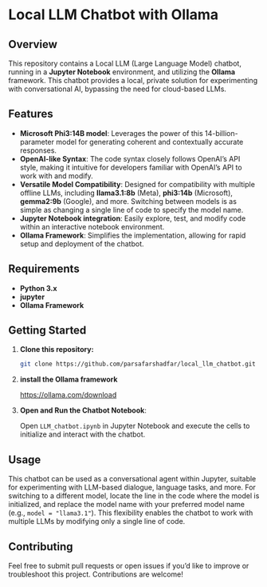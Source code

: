 
# Local LLM Chatbot with Ollama

## Overview 

This repository contains a Local LLM (Large Language Model) chatbot, running in a **Jupyter Notebook** environment, and utilizing the **Ollama** framework. This chatbot provides a local, private solution for experimenting with conversational AI, bypassing the need for cloud-based LLMs.

## Features  

- **Microsoft Phi3:14B model**: Leverages the power of this 14-billion-parameter model for generating coherent and contextually accurate responses.
- **OpenAI-like Syntax**: The code syntax closely follows OpenAI’s API style, making it intuitive for developers familiar with OpenAI’s API to work with and modify.
- **Versatile Model Compatibility**: Designed for compatibility with multiple offline LLMs, including **llama3.1:8b** (Meta), **phi3:14b** (Microsoft), **gemma2:9b** (Google), and more. Switching between models is as simple as changing a single line of code to specify the model name.
- **Jupyter Notebook integration**: Easily explore, test, and modify code within an interactive notebook environment.
- **Ollama Framework**: Simplifies the implementation, allowing for rapid setup and deployment of the chatbot.  
 
## Requirements

- **Python 3.x**
- **jupyter**
- **Ollama Framework**

## Getting Started
 
1. **Clone this repository:**
   ```bash
   git clone https://github.com/parsafarshadfar/local_llm_chatbot.git
   ```
2. **install the Ollama framework**
   
   https://ollama.com/download
    
3. **Open and Run the Chatbot Notebook**:
   
    Open `LLM_chatbot.ipynb` in Jupyter Notebook and execute the cells to initialize and interact with the chatbot. 

## Usage 

This chatbot can be used as a conversational agent within Jupyter, suitable for experimenting with LLM-based dialogue, language tasks, and more. For switching to a different model, locate the line in the code where the model is initialized, and replace the model name with your preferred model name (e.g., `model = "llama3.1"`). This flexibility enables the chatbot to work with multiple LLMs by modifying only a single line of code.

## Contributing 

Feel free to submit pull requests or open issues if you’d like to improve or troubleshoot this project. Contributions are welcome!